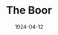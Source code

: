 ---
title: The Boor
date: 1924-04-12
closing_date:
layout: productions
playbill:
cast:
- Gregori Stepanovitch Smirnov:
  - Hugh McKay
- Helena Popov:
  - Maria May
- Luka:
  - Fred Mullikin
crew:
- Director: Harrison Gibbs Prentice
- Scene and Properties: Mrs. E.R. Hoyt
external_links:
---